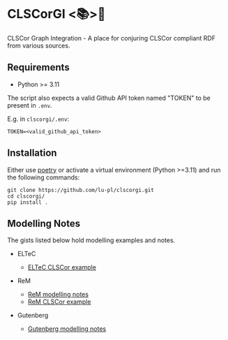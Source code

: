 ![<img src="lodkit.png" width=10% height=10%>](https://raw.githubusercontent.com/lu-pl/clscorgi/main/clscorgi.jpg?token=GHSAT0AAAAAACKGOE4W5XCVJNLBM64NNJZEZODWU5A)

# CLSCorGI <📚>🐶

CLSCor Graph Integration - A place for conjuring CLSCor compliant RDF from various sources.

## Requirements

* Python >= 3.11

The script also expects a valid Github API token named "TOKEN" to be present in `.env`.

E.g. in `clscorgi/.env`: 
```text
TOKEN=<valid_github_api_token>
```

## Installation

Either use [poetry](https://python-poetry.org/) or activate a virtual environment (Python >=3.11) and run the following commands:
```shell
git clone https://github.com/lu-pl/clscorgi.git
cd clscorgi/
pip install .
```

## Modelling Notes

The gists listed below hold modelling examples and notes.

- ELTeC
  - [ELTeC CLSCor example](https://gist.github.com/lu-pl/83bf34d898b9a95a920133af38f524ab)

- ReM
  - [ReM modelling notes](https://gist.github.com/lu-pl/9ecf90094e6355e10a120b80229aa54c)
  - [ReM CLSCor example](https://gist.github.com/lu-pl/e96478123950719df0093ad9458720d3)

- Gutenberg
  - [Gutenberg modelling notes](https://gist.github.com/lu-pl/774837ec70943c5d30f3b7bd2901db30)

